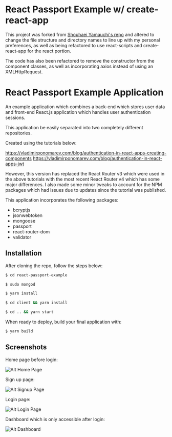 # React Passport Example w/ create-react-app

This project was forked from [Shouhaei Yamauchi's repo](https://github.com/shouheiyamauchi/react-passport-example) and altered to change the file structure and directory names to line up with my personal preferences, as well as being refactored to use react-scripts and create-react-app for the react portion.

The code has also been refactored to remove the constructor from the component classes, as well as incorporating axios instead of using an XMLHttpRequest.

# React Passport Example Application

An example application which combines a back-end which stores user data and front-end React.js application which handles user authentication sessions.

This application be easily separated into two completely different repositories.

Created using the tutorials below:

https://vladimirponomarev.com/blog/authentication-in-react-apps-creating-components
https://vladimirponomarev.com/blog/authentication-in-react-apps-jwt

However, this version has replaced the React Router v3 which were used in the above tutorials with the most recent React Router v4 which has some major differences. I also made some minor tweaks to account for the NPM packages which had issues due to updates since the tutorial was published.

This application incorporates the following packages:

- bcryptjs
- jsonwebtoken
- mongoose
- passport
- react-router-dom
- validator

## Installation

After cloning the repo, follow the steps below:
```sh
$ cd react-passport-example
```
```sh
$ sudo mongod
```
```sh
$ yarn install
```
```sh
$ cd client && yarn install
```

```sh
$ cd .. && yarn start
```

When ready to deploy, build your final application with:
```sh
$ yarn build
```

## Screenshots

Home page before login:

![Alt Home Page](/README/home.png?raw=true)

Sign up page:

![Alt Signup Page](/README/signup.png?raw=true)

Login page:

![Alt Login Page](/README/login.png?raw=true)

Dashboard which is only accessible after login:

![Alt Dashboard](/README/dashboard.png?raw=true)
